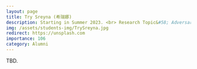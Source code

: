 ```yaml
---
layout: page
title: Try Sreyna (希瑞娜)
description: Starting in Summer 2023. <br> Research Topic&#58; Adversarial Attack on Face Recognition.
img: /assets/students-img/TrySreyna.jpg
redirect: https://unsplash.com
importance: 106
category: Alumni
---
```


TBD.
